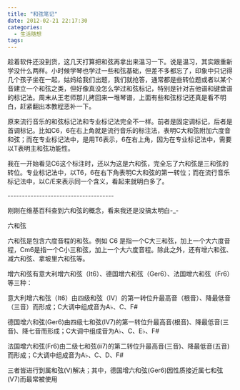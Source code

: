 ```yaml
---
title: "和弦笔记"
date: 2012-02-21 22:17:30
categories:
  - 生活随想
tags:
---
```


趁着软件还没到货，这几天打算把和弦再拿出来温习一下。说是温习，其实跟重新学没什么两样。小时候学琴也学过一些和弦基础，但差不多都忘了，印象中只记得几个孩子坐在一起，姑妈给我们出题，我们就抢答，通常都是些转位题或者以某个音建立一个和弦之类，但好像真没怎么学过和弦标记，特别是针对吉他谱和键盘谱的标记法。周末从王老师那儿拷回来一堆琴谱，上面有些和弦标记还真是看不明白，赶紧翻出本教程恶补一下。

原来流行音乐的和弦标记法和专业标记法完全不一样。前者是固定调标记，后者是首调标记。比如C6，6在右上角就是流行音乐的标注法，表明C大和弦附加六度音和弦；而在专业标记法中，是用T6表示，6在右上角，因为在专业标记法中，需要以T表明主和弦功能性。

我在一开始看见C6这个标注时，还以为这是六和弦，完全忘了六和弦是三和弦的转位。专业标记法中，以T6，6在右下角表明C大和弦的第一转位；而在流行音乐标记法中，以C/E来表示同一个含义，看起来就明白多了。

\-\-\-\-\-\-\-\-\-\-\-\-\-\-\-\-\-\-\-\-\-\-\-\-\-\-\-\-\-\-\-\-\-\-\-\-\-

刚刚在维基百科查到六和弦的概念，看来我还是没搞太明白-_-

六和弦

六和弦是包含六度音程的和弦。例如 C6 是指一个C大三和弦，加上一个大六度音程，Cm6是指一个C小三和弦，加上一个大六度音程。除此之外，还有增六和弦、减六和弦、拿坡里六和弦等。

增六和弦有意大利增六和弦（It6）、德国增六和弦（Ger6）、法国增六和弦（Fr6）等三种：

意大利增六和弦（It6）由四级和弦（IV）的第一转位升最高音（根音）、降最低音（三音）而形成；C大调中组成音为A♭、C、F#

德国增六和弦(Ger6)由四级七和弦(IV7)的第一转位升最高音(根音)、降最低音(三音)、降七音而形成；C大调中组成音为A♭、C、E♭、F#

法国增六和弦(Fr6)由二级七和弦(ii7)的第二转位升最高音(三音)、降最低音(五音)而形成；C大调中组成音为A♭、C、D、F#

三者皆进行到属和弦(V)解决；其中，德国增六和弦(Ger6)因性质接近属七和弦(V7)而最常被使用